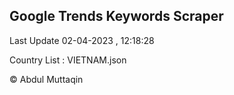 

## Google Trends Keywords Scraper 
 
Last Update 02-04-2023 , 12:18:28

Country List :
VIETNAM.json



© Abdul Muttaqin 
